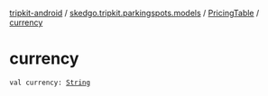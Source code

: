 [tripkit-android](../../index.md) / [skedgo.tripkit.parkingspots.models](../index.md) / [PricingTable](index.md) / [currency](./currency.md)

# currency

`val currency: `[`String`](https://kotlinlang.org/api/latest/jvm/stdlib/kotlin/-string/index.html)